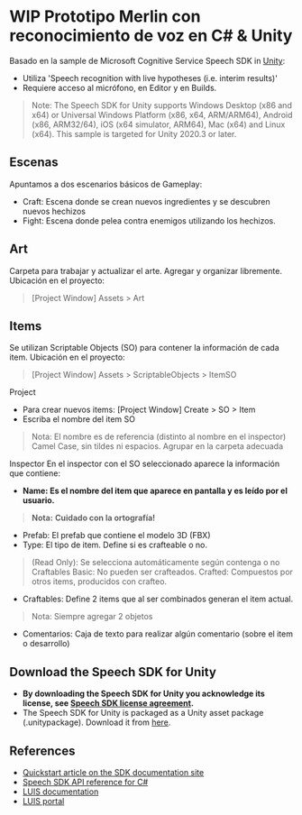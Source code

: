 # WIP Prototipo Merlin con reconocimiento de voz en C# & Unity

Basado en la sample de Microsoft Cognitive Service Speech SDK in [Unity](https://unity3d.com/):
* Utiliza 'Speech recognition with live hypotheses (i.e. interim results)'
* Requiere acceso al micrófono, en Editor y en Builds.
> Note:
> The Speech SDK for Unity supports Windows Desktop (x86 and x64) or Universal Windows Platform (x86, x64, ARM/ARM64), Android (x86, ARM32/64), iOS (x64 simulator, ARM64), Mac (x64) and Linux (x64).
> This sample is targeted for Unity 2020.3 or later.

## Escenas

Apuntamos a dos escenarios básicos de Gameplay:
* Craft: Escena donde se crean nuevos ingredientes y se descubren nuevos hechizos
* Fight: Escena donde pelea contra enemigos utilizando los hechizos.

## Art

Carpeta para trabajar y actualizar el arte. Agregar y organizar libremente.
Ubicación en el proyecto:
> [Project Window] Assets > Art

## Items

Se utilizan Scriptable Objects (SO) para contener la información de cada item.
Ubicación en el proyecto:
> [Project Window] Assets > ScriptableObjects > ItemSO

Project
* Para crear nuevos items: [Project Window] Create > SO > Item
* Escriba el nombre del item SO
> Nota:
> El nombre es de referencia (distinto al nombre en el inspector)
> Camel Case, sin tildes ni espacios.
> Agrupar en la carpeta adecuada

Inspector
En el inspector con el SO seleccionado aparece la información que contiene:
* **Name: Es el nombre del item que aparece en pantalla y es leído por el usuario.**
> **Nota:**
> **Cuidado con la ortografía!**
* Prefab: El prefab que contiene el modelo 3D (FBX)
* Type: El tipo de item. Define si es crafteable o no.
> (Read Only): Se selecciona automáticamente según contenga o no Craftables
> Basic: No pueden ser crafteados.
> Crafted: Compuestos por otros items, producidos con crafteo.
* Craftables: Define 2 items que al ser combinados generan el item actual.
> Nota: Siempre agregar 2 objetos
* Comentarios: Caja de texto para realizar algún comentario (sobre el item o desarrollo)

## Download the Speech SDK for Unity

* **By downloading the Speech SDK for Unity you acknowledge its license, see [Speech SDK license agreement](https://aka.ms/csspeech/license201809).**
* The Speech SDK for Unity is packaged as a Unity asset package (.unitypackage).
  Download it from [here](https://aka.ms/csspeech/unitypackage).

## References

* [Quickstart article on the SDK documentation site](https://docs.microsoft.com/azure/cognitive-services/speech-service/quickstart-csharp-unity)
* [Speech SDK API reference for C#](https://aka.ms/csspeech/csharpref)
* [LUIS documentation](https://docs.microsoft.com/azure/cognitive-services/luis/)
* [LUIS portal](https://luis.ai)
